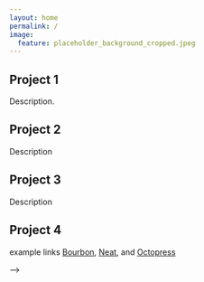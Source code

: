 ```yaml
---
layout: home
permalink: /
image:
  feature: placeholder_background_cropped.jpeg
---
```


<div class="tiles">

<div class="tile">
  <h2 class="post-title">Project 1</h2>
  <p class="post-excerpt">Description.</p>
</div><!-- /.tile -->

<div class="tile">
  <h2 class="post-title">Project 2</h2>
  <p class="post-excerpt">Description</p>
</div><!-- /.tile -->

<div class="tile">
  <h2 class="post-title">Project 3</h2>
  <p class="post-excerpt">Description</p>
</div><!-- /.tile -->

<div class="tile">
  <h2 class="post-title">Project 4</h2>
  <p class="post-excerpt">example links <a href="http://bourbon.io">Bourbon</a>, <a href="http://neat.bourbon.io/">Neat</a>, and <a href="http://github.com/octopress/octopress">Octopress</a></p>
</div><!-- /.tile -->

</div><!-- /.tiles -->


<!-- #---
#layout: archive
#permalink: /
#title: "Latest Posts"
#---
#
#<div class="tiles">
#{% for post in site.posts %}
#	{% include post-grid.html %}
#{% endfor %}
#</div><!-- /.tiles --> -->
 
 
